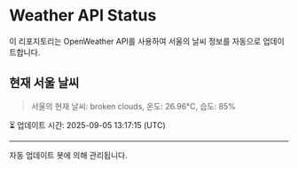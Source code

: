 
# Weather API Status

이 리포지토리는 OpenWeather API를 사용하여 서울의 날씨 정보를 자동으로 업데이트합니다.

## 현재 서울 날씨
> 서울의 현재 날씨: broken clouds, 온도: 26.96°C, 습도: 85%

⏳ 업데이트 시간: 2025-09-05 13:17:15 (UTC)

---
자동 업데이트 봇에 의해 관리됩니다.
